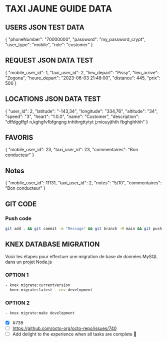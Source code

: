 # **TAXI JAUNE GUIDE DATA**

## USERS JSON TEST DATA

{
    "phoneNumber": "70000000",
    "password": "my_password_crypt",
    "user_type": "mobile",
    "role": "customer"
}

## REQUEST JSON DATA TEST

{
    "mobile_user_id": 1,
    "taxi_user_id": 2,
    "lieu_depart": "Pissy",
    "lieu_arrive": "Zogona",
    "heure_depart": "2023-06-03 21:48:00",
    "distance": 445,
    "prix": 500
}

## LOCATIONS JSON DATA TEST

{
    "user_id": 2,
    "latitude": "-143,34",
    "longitude": "334,76",
    "altitude": "34",
    "speed": "3",
    "heart": "1.0.0",
    "name": "Customer",
    "description": "dffdggffgf n,kghgfvfbfgngng tnhthrgttytyt j;miouyjthth fbghghhhh"
}


## FAVORIS

{
    "mobile_user_id": 23,
    "taxi_user_id": 23,
    "commentaires": "Bon conducteur"
}

## Notes

{
    "mobile_user_id": 11131,
    "taxi_user_id": 2,
    "notes": "5/10",
    "commentaires": "Bon conducteur"
}

## GIT CODE 

### Push code
```bash
git add . && git commit -m "Message" && git branch -M main && git push -u origin main
```

## KNEX DATABASE MIGRATION
Voici les étapes pour effectuer une migration de base de données MySQL dans un projet Node.js
### OPTION 1
```bash
- knex migrate:currentVersion
- knex migrate:latest --env development
```
### OPTION 2
```bash
- knex migrate:make development
```
- [x] #739
- [ ] https://github.com/octo-org/octo-repo/issues/740
- [ ] Add delight to the experience when all tasks are complete :tada:
